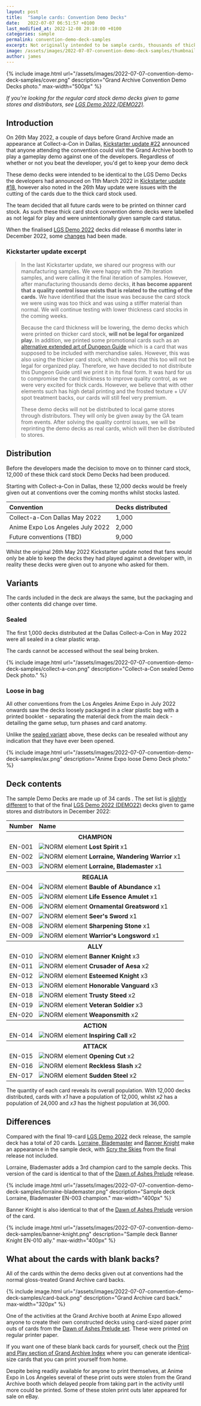 ```yaml
---
layout: post
title:  "Sample cards: Convention Demo Decks"
date:   2022-07-07 06:51:57 +0100
last_modified_at: 2022-12-08 20:10:00 +0100
categories: sample
permalink: convention-demo-deck-samples
excerpt: Not originally intended to be sample cards, thousands of thick card stock DEMO22 Demo Decks were created and distributed to everyone who wanted to try Grand Archive for free at conventions.
image: /assets/images/2022-07-07-convention-demo-deck-samples/thumbnail.png
author: james
---
```

{% include image.html url="/assets/images/2022-07-07-convention-demo-deck-samples/cover.png" description="Grand Archive Convention Demo Decks photo." max-width="500px" %}

*If you're looking for the regular card stock demo decks given to game stores and distributors, see [LGS Demo 2022 (DEMO22)](/DEMO22_(set)).*

## Introduction

On 26th May 2022, a couple of days before Grand Archive made an appearance at Collect-a-Con in Dallas, [Kickstarter update #22](https://www.kickstarter.com/projects/weebs/grand-archive-tcg/posts/3487747) announced that anyone attending the convention could visit the Grand Archive booth to play a gameplay demo against one of the developers. Regardless of whether or not you beat the developer, you'd get to keep your demo deck

These demo decks were intended to be identical to the LGS Demo Decks the developers had announced on 11th March 2022 in [Kickstarter update #18](https://www.kickstarter.com/projects/weebs/grand-archive-tcg/posts/3450881), however also noted in the 26th May update were issues with the cutting of the cards due to the thick card stock used.

The team decided that all future cards were to be printed on thinner card stock. As such these thick card stock convention demo decks were labelled as not legal for play and were unintentionally given sample card status.

When the finalised [LGS Demo 2022](/DEMO22_(set)) decks did release 6 months later in December 2022, some [changes](#differences) had been made.

### Kickstarter update excerpt

> In the last Kickstarter update, we shared our progress with our manufacturing samples. We were happy with the 7th iteration samples, and were calling it the final iteration of samples. However, after manufacturing thousands demo decks, **it has become apparent that a quality control issue exists that is related to the cutting of the cards.** We have identified that the issue was because the card stock we were using was too thick and was using a stiffer material than normal. We will continue testing with lower thickness card stocks in the coming weeks. 
>
> Because the card thickness will be lowering, the demo decks which were printed on thicker card stock, **will not be legal for organized play.** In addition, we printed some promotional cards such as an [alternative extended art of Dungeon Guide](https://www.instagram.com/p/CdLjxqJMRfT/) which is a card that was supposed to be included with merchandise sales. However, this was also using the thicker card stock, which means that this too will not be legal for organized play. Therefore, we have decided to not distribute this Dungeon Guide until we print it in its final form.  It was hard for us to compromise the card thickness to improve quality control, as we were very excited for thick cards. However, we believe that with other elements such has high detail printing and the frosted texture + UV spot treatment backs, our cards will still feel very premium. 
>
> These demo decks will not be distributed to local game stores through distributors. They will only be given away by the GA team from events. After solving the quality control issues, we will be reprinting the demo decks as real cards, which will then be distributed to stores. 

## Distribution

Before the developers made the decision to move on to thinner card stock, 12,000 of these thick card stock Demo Decks had been produced.

Starting with Collect-a-Con in Dallas, these 12,000 decks would be freely given out at conventions over the coming months whilst stocks lasted.

Convention | Decks distributed
:-- | :--
Collect-a-Con Dallas May 2022 | 1,000
Anime Expo Los Angeles July 2022 | 2,000
Future conventions (TBD) | 9,000

Whilst the original 26th May 2022 Kickstarter update noted that fans would only be able to keep the decks they had played against a developer with, in reality these decks were given out to anyone who asked for them.

## Variants

The cards included in the deck are always the same, but the packaging and other contents did change over time.

### Sealed

The first 1,000 decks distributed at the Dallas Collect-a-Con in May 2022 were all sealed in a clear plastic wrap.

The cards cannot be accessed without the seal being broken.

{% include image.html url="/assets/images/2022-07-07-convention-demo-deck-samples/collect-a-con.png" description="Collect-a-Con sealed Demo Deck photo." %}

### Loose in bag

All other conventions from the Los Angeles Anime Expo in July 2022 onwards saw the decks loosely packaged in a clear plastic bag with a printed booklet - separating the material deck from the main deck - detailing the game setup, turn phases and card anatomy.

Unlike the [sealed variant](#sealed) above, these decks can be resealed without any indication that they have ever been opened.

{% include image.html url="/assets/images/2022-07-07-convention-demo-deck-samples/ax.png" description="Anime Expo loose Demo Deck photo." %}

## Deck contents

The sample Demo Decks are made up of 34 cards . The set list is [slightly different](#differences) to that of the final [LGS Demo 2022 (DEMO22)](/DEMO22_(set)) decks given to game stores and distributors in December 2022:

<table class="condensed-table">
  <thead>
    <tr>
      <th style="text-align: left">Number</th>
      <th style="text-align: left">Name</th>
    </tr>
  </thead>
  <tbody>
    <tr>
      <th colspan="3">CHAMPION</th>
    </tr>
    <tr>
      <td style="text-align: left">
        EN-001
      </td>
      <td style="text-align: left" colspan="3">
        <img class="image-element" src="https://img.silvie.org/misc/elements/norm.png" alt="NORM element" />
        <strong>
          Lost Spirit
        </strong> x1
      </td>
    </tr>
    <tr>
      <td style="text-align: left">
        EN-002
      </td>
      <td style="text-align: left" colspan="3">
        <img class="image-element" src="https://img.silvie.org/misc/elements/norm.png" alt="NORM element" />
        <strong>
          Lorraine, Wandering Warrior
        </strong> x1
      </td>
    </tr>
    <tr>
      <td style="text-align: left">
        EN-003
      </td>
      <td style="text-align: left" colspan="3">
        <img class="image-element" src="https://img.silvie.org/misc/elements/norm.png" alt="NORM element" />
        <strong>
          Lorraine, Blademaster
        </strong> x1
      </td>
    </tr>
    <tr>
      <th colspan="3">REGALIA</th>
    </tr>
    <tr>
      <td style="text-align: left">
        EN-004
      </td>
      <td style="text-align: left">
        <img class="image-element" src="https://img.silvie.org/misc/elements/norm.png" alt="NORM element" />
        <strong>
          Bauble of Abundance
        </strong> x1
      </td>
    </tr>
    <tr>
      <td style="text-align: left">
        EN-005
      </td>
      <td style="text-align: left">
        <img class="image-element" src="https://img.silvie.org/misc/elements/norm.png" alt="NORM element" />
        <strong>
          Life Essence Amulet
        </strong> x1
      </td>
    </tr>
    <tr>
      <td style="text-align: left">
        EN-006
      </td>
      <td style="text-align: left">
        <img class="image-element" src="https://img.silvie.org/misc/elements/norm.png" alt="NORM element" />
        <strong>
          Ornamental Greatsword
        </strong> x1
      </td>
    </tr>
    <tr>
      <td style="text-align: left">
        EN-007
      </td>
      <td style="text-align: left">
        <img class="image-element" src="https://img.silvie.org/misc/elements/norm.png" alt="NORM element" />
        <strong>
          Seer's Sword
        </strong> x1
      </td>
    </tr>
    <tr>
      <td style="text-align: left">
        EN-008
      </td>
      <td style="text-align: left">
        <img class="image-element" src="https://img.silvie.org/misc/elements/norm.png" alt="NORM element" />
        <strong>
          Sharpening Stone
        </strong> x1
      </td>
    </tr>
    <tr>
      <td style="text-align: left">
        EN-009
      </td>
      <td style="text-align: left">
        <img class="image-element" src="https://img.silvie.org/misc/elements/norm.png" alt="NORM element" />
        <strong>
          Warrior's Longsword
        </strong> x1
      </td>
    </tr>
    <tr>
      <th colspan="3">ALLY</th>
    </tr>
    <tr>
      <td style="text-align: left">
        EN-010
      </td>
      <td style="text-align: left">
        <img class="image-element" src="https://img.silvie.org/misc/elements/norm.png" alt="NORM element" />
        <strong>
          Banner Knight
        </strong> x3
      </td>
    </tr>
    <tr>
      <td style="text-align: left">
        EN-011
      </td>
      <td style="text-align: left">
        <img class="image-element" src="https://img.silvie.org/misc/elements/norm.png" alt="NORM element" />
        <strong>
          Crusader of Aesa
        </strong> x2
      </td>
    </tr>
    <tr>
      <td style="text-align: left">
        EN-012
      </td>
      <td style="text-align: left">
        <img class="image-element" src="https://img.silvie.org/misc/elements/norm.png" alt="NORM element" />
        <strong>
          Esteemed Knight
        </strong> x3
      </td>
    </tr>
    <tr>
      <td style="text-align: left">
        EN-013
      </td>
      <td style="text-align: left">
        <img class="image-element" src="https://img.silvie.org/misc/elements/norm.png" alt="NORM element" />
        <strong>
          Honorable Vanguard
        </strong> x3
      </td>
    </tr>
    <tr>
      <td style="text-align: left">
        EN-018
      </td>
      <td style="text-align: left">
        <img class="image-element" src="https://img.silvie.org/misc/elements/norm.png" alt="NORM element" />
        <strong>
          Trusty Steed
        </strong> x2
      </td>
    </tr>
    <tr>
      <td style="text-align: left">
        EN-019
      </td>
      <td style="text-align: left">
        <img class="image-element" src="https://img.silvie.org/misc/elements/norm.png" alt="NORM element" />
        <strong>
          Veteran Soldier
        </strong> x3
      </td>
    </tr>
    <tr>
      <td style="text-align: left">
        EN-020
      </td>
      <td style="text-align: left">
        <img class="image-element" src="https://img.silvie.org/misc/elements/norm.png" alt="NORM element" />
        <strong>
          Weaponsmith
        </strong> x2
      </td>
    </tr>
    <tr>
      <th colspan="3">ACTION</th>
    </tr>
    <tr>
      <td style="text-align: left">
        EN-014
      </td>
      <td style="text-align: left">
        <img class="image-element" src="https://img.silvie.org/misc/elements/norm.png" alt="NORM element" />
        <strong>
          Inspiring Call
        </strong> x2
      </td>
    </tr>
    <tr>
      <th colspan="3">ATTACK</th>
    </tr>
    <tr>
      <td style="text-align: left">
        EN-015
      </td>
      <td style="text-align: left">
        <img class="image-element" src="https://img.silvie.org/misc/elements/norm.png" alt="NORM element" />
        <strong>
          Opening Cut
        </strong> x2
      </td>
    </tr>
    <tr>
      <td style="text-align: left">
        EN-016
      </td>
      <td style="text-align: left">
        <img class="image-element" src="https://img.silvie.org/misc/elements/norm.png" alt="NORM element" />
        <strong>
          Reckless Slash
        </strong> x2
      </td>
    </tr>
    <tr>
      <td style="text-align: left">
        EN-017
      </td>
      <td style="text-align: left">
        <img class="image-element" src="https://img.silvie.org/misc/elements/norm.png" alt="NORM element" />
        <strong>
          Sudden Steel
        </strong> x2
      </td>
    </tr>
  </tbody>
</table>

The quantity of each card reveals its overall population. With 12,000 decks distributed, cards with _x1_ have a population of 12,000, whilst _x2_ has a population of 24,000 and _x3_ has the highest population at 36,000.

## Differences

Compared with the final 19-card [LGS Demo 2022](/DEMO22_(set)) deck release, the sample deck has a total of 20 cards. [Lorraine, Blademaster](/lorraine-blademaster) and [Banner Knight](/banner-knight) make an appearance in the sample deck, with [Scry the Skies](/scry-the-skies_(card)#demo22--en-015-c) from the final release not included.

Lorraine, Blademaster adds a 3rd champion card to the sample decks. This version of the card is identical to that of the [Dawn of Ashes Prelude](/DOAp_(set)) release.

{% include image.html url="/assets/images/2022-07-07-convention-demo-deck-samples/lorraine-blademaster.png" description="Sample deck Lorraine, Blademaster EN-003 champion." max-width="400px" %}

Banner Knight is also identical to that of the [Dawn of Ashes Prelude](/DOAp_(set)) version of the card.

{% include image.html url="/assets/images/2022-07-07-convention-demo-deck-samples/banner-knight.png" description="Sample deck Banner Knight EN-010 ally." max-width="400px" %}

## What about the cards with blank backs?

All of the cards within the demo decks given out at conventions had the normal gloss-treated Grand Archive card backs.

{% include image.html url="/assets/images/2022-07-07-convention-demo-deck-samples/card-back.png" description="Grand Archive card back." max-width="320px" %}

One of the activities at the Grand Archive booth at Anime Expo allowed anyone to create their own constructed decks using card-sized paper print outs of cards from the [Dawn of Ashes Prelude set](/DOAp_(set)). These were printed on regular printer paper.

If you want one of these blank back cards for yourself, check out the [Print and Play section of Grand Archive Index](https://index.gatcg.com/pnp) where you can generate identical-size cards that you can print yourself from home.

Despite being readily available for anyone to print themselves, at Anime Expo in Los Angeles several of these print outs were stolen from the Grand Archive booth which delayed people from taking part in the activity until more could be printed. Some of these stolen print outs later appeared for sale on eBay.